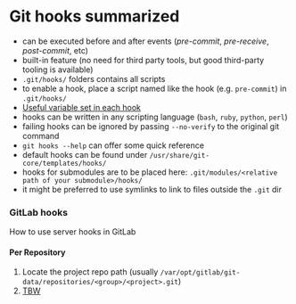 # Git hooks summarized
- can be executed before and after events (*pre-commit*, *pre-receive*, *post-commit*, etc)
- built-in feature (no need for third party tools, but good third-party tooling is available)
- `.git/hooks/` folders contains all scripts
- to enable a hook, place a script named like the hook (e.g. `pre-commit`) in `.git/hooks/`
- [Useful variable set in each hook](https://longair.net/blog/2011/04/09/missing-git-hooks-documentation/)
- hooks can be written in any scripting language (`bash`, `ruby`, `python`, `perl`)
- failing hooks can be ignored by passing `--no-verify` to the original git command
- `git hooks --help` can offer some quick reference
- default hooks can be found under `/usr/share/git-core/templates/hooks/`
- hooks for submodules are to be placed here: `.git/modules/<relative path of your submodule>/hooks/`
- it might be preferred to use symlinks to link to files outside the `.git` dir
 
 
 
 ### GitLab hooks
 How to use server hooks in GitLab
 
 #### Per Repository
 
 1. Locate the project repo path (usually `/var/opt/gitlab/git-data/repositories/<group>/<project>.git`)
 2. [TBW](https://docs.gitlab.com/ee/administration/server_hooks.html#create-a-server-hook-for-a-repository)